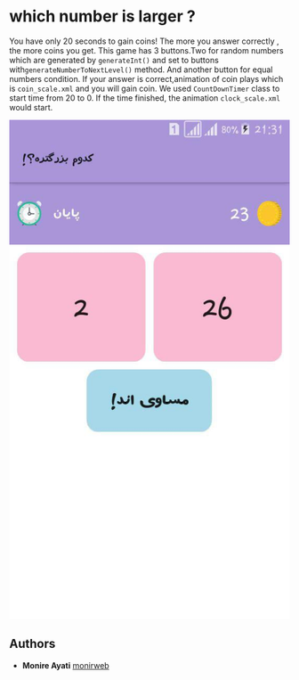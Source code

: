 # which number is larger ?

You have only 20 seconds to gain coins! The more you answer correctly , the more coins you get.
This game has 3 buttons.Two for random numbers which are generated by `generateInt()` and set to buttons with`generateNumberToNextLevel()` method.
And another button for equal numbers condition.
If your answer is correct,animation of coin plays which is `coin_scale.xml` and you will gain coin.
We used `CountDownTimer` class to start time from 20 to 0.
If the time finished, the animation `clock_scale.xml` would start.



![which-is-larger-android](https://raw.githubusercontent.com/monirweb/which-is-larger-android/master/screenshot.jpg "which number is larger?")


### 

## Authors

* **Monire Ayati** [monirweb](https://github.com/monirweb)

